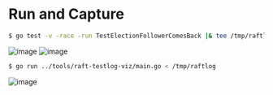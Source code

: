# Run and Capture

```bash
$ go test -v -race -run TestElectionFollowerComesBack |& tee /tmp/raftlog
```
![image](https://github.com/ngankhanh98/distributed-systems/assets/32817908/f1ff597c-d9d1-4524-b35c-94ba2cf96da5)
![image](https://github.com/ngankhanh98/distributed-systems/assets/32817908/a71930a1-da7f-4ec2-8c71-14a225815224)

```bash
$ go run ../tools/raft-testlog-viz/main.go < /tmp/raftlog
```
![image](https://github.com/ngankhanh98/distributed-systems/assets/32817908/da789428-e207-47aa-b093-94ca79373969)
